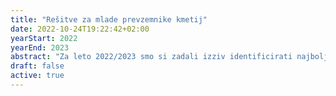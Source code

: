 ```yaml
---
title: "Rešitve za mlade prevzemnike kmetij"
date: 2022-10-24T19:22:42+02:00
yearStart: 2022
yearEnd: 2023
abstract: "Za leto 2022/2023 smo si zadali izziv identificirati najbolj pereče težave mladih prevzemnikov kmetij in najti ustrezne rešitve. V sodelovanjem z Ministrstvom za kmetijstvo in Ministrstvom za digitalno preobrazbo bomo preverili tekoče stanje in trenutne izzive s katerimi se spopadajo mladi kemtje ter jim s pomočjo oblikovalskih pristopov, ekonomike in tehničnih rešitev predlagati možne rešitve za tržne prilagoditve in povečanje učinkovitosti v trenutnih procesih. Vabimo vse zainteresirane študentke in študente, da se nam pridružijo in pomagajo sooblikovati prihodnost kmetijstva v regiji in širše."
draft: false
active: true
---
```



